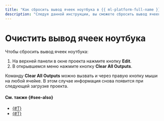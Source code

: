```yaml
---
title: "Как сбросить вывод ячеек ноутбука в {{ ml-platform-full-name }}"
description: "Следуя данной инструкции, вы сможете сбросить вывод ячеек ноутбука."
---
```


# Очистить вывод ячеек ноутбука

Чтобы сбросить вывод ячеек ноутбука:

1. На верхней панели в окне проекта нажмите кнопку **Edit**.
1. В открывшемся меню нажмите кнопку **Clear All Outputs**.

Команду **Clear All Outputs** можно вызвать и через правую кнопку мыши на любой ячейке. В этом случае информация снова появится при следующей загрузке проекта.

#### См. также {#see-also}

* [{#T}](../data/connect-to-s3.md)
* [{#T}](../data/connect-to-clickhouse.md)
